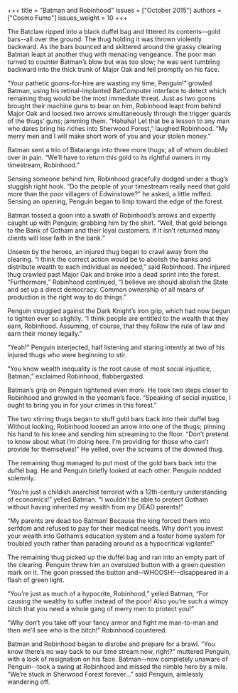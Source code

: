 +++
title = "Batman and Robinhood"
issues = ["October 2015"]
authors = ["Cosmo Fumo"]
issues_weight = 10
+++

The Batclaw ripped into a black duffel bag and littered its contents--gold bars--all over the ground. The thug holding it was thrown violently backward. As the bars bounced and skittered around the grassy clearing Batman leapt at another thug with menacing vengeance. The poor man turned to counter Batman’s blow but was too slow; he was sent tumbling backward into the thick trunk of Major Oak and fell promptly on his face.

“Your pathetic goons-for-hire are wasting my time, Penguin!” growled Batman, using his retinal-implanted BatComputer interface to detect which remaining thug would be the most immediate threat. Just as two goons brought their machine guns to bear on him, Robinhood leapt from behind Major Oak and loosed two arrows simultaneously through the trigger guards of the thugs’ guns; jamming them. “Hahaha! Let that be a lesson to any man who dares bring his riches into Sherwood Forest,” laughed Robinhood. “My merry men and I will make short work of you and your stolen money.”

Batman sent a trio of Batarangs into three more thugs; all of whom doubled over in pain. “We’ll have to return this gold to its rightful owners in my timestream, Robinhood.”

Sensing someone behind him, Robinhood gracefully dodged under a thug’s sluggish right hook. “Do the people of your timestream really need that gold more than the poor villagers of Edwinstowe?” he asked, a little miffed. Sensing an opening, Penguin began to limp toward the edge of the forest.

Batman tossed a goon into a swath of Robinhood’s arrows and expertly caught up with Penguin; grabbing him by the shirt. “Well, that gold belongs to the Bank of Gotham and their loyal customers. If it isn’t returned many clients will lose faith in the bank.”

Unseen by the heroes, an injured thug began to crawl away from the clearing. “I think the correct action would be to abolish the banks and distribute wealth to each individual as needed,” said Robinhood. The injured thug crawled past Major Oak and broke into a dead sprint into the forest. “Furthermore,” Robinhood continued, “I believe we should abolish the State and set up a direct democracy. Common ownership of all means of production is the right way to do things.”

Penguin struggled against the Dark Knight’s iron grip, which had now begun to tighten ever so slightly. “I think people are entitled to the wealth that they earn, Robinhood. Assuming, of course, that they follow the rule of law and earn their money legally.”

“Yeah!” Penguin interjected, half listening and staring intently at two of his injured thugs who were beginning to stir.

“You know wealth inequality is the root cause of most social injustice, Batman,” exclaimed Robinhood, flabbergasted.

Batman’s grip on Penguin tightened even more. He took two steps closer to Robinhood and growled in the yeoman’s face. “Speaking of social injustice, I ought to bring you in for your crimes in this forest.”

The two stirring thugs began to stuff gold bars back into their duffel bag. Without looking, Robinhood loosed an arrow into one of the thugs; pinning his hand to his knee and sending him screaming to the floor. “Don’t pretend to know about what I’m doing here. I’m providing for those who can’t provide for themselves!” He yelled, over the screams of the downed thug.

The remaining thug managed to put most of the gold bars back into the duffel bag. He and Penguin briefly looked at each other. Penguin nodded solemnly.

“You’re just a childish anarchist terrorist with a 12th-century understanding of economics!” yelled Batman. “I wouldn’t be able to protect Gotham without having inherited my wealth from my DEAD parents!”

“My parents are dead too Batman! Because the king forced them into serfdom and refused to pay for their medical needs. Why don’t you invest your wealth into Gotham’s education system and a foster home system for troubled youth rather than parading around as a hypocritical vigilante!”

The remaining thug picked up the duffel bag and ran into an empty part of the clearing. Penguin threw him an oversized button with a green question mark on it. The goon pressed the button and--WHOOSH!--disappeared in a flash of green light.

“You’re just as much of a hypocrite, Robinhood,” yelled Batman, “For causing the wealthy to suffer instead of the poor! Also you’re such a wimpy bitch that you need a whole gang of merry men to protect you!”

“Why don’t you take off your fancy armor and fight me man-to-man and then we’ll see who is the bitch!” Robinhood countered.

Batman and Robinhood began to disrobe and prepare for a brawl. “You know there’s no way back to our time stream now, right?” muttered Penguin, with a look of resignation on his face. Batman--now completely unaware of Penguin--took a swing at Robinhood and missed the nimble hero by a mile. “We’re stuck in Sherwood Forest forever...” said Penguin, aimlessly wandering off.
